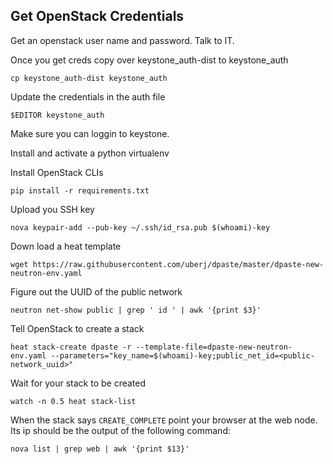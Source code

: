 Get OpenStack Credentials
------
Get an openstack user name and password. Talk to IT.

Once you get creds copy over keystone\_auth-dist to keystone\_auth

```
cp keystone_auth-dist keystone_auth
```

Update the credentials in the auth file

```
$EDITOR keystone_auth
```

Make sure you can loggin to keystone.

Install and activate a python virtualenv

Install OpenStack CLIs

```
pip install -r requirements.txt
```

Upload you SSH key

```
nova keypair-add --pub-key ~/.ssh/id_rsa.pub $(whoami)-key
```

Down load a heat template

```
wget https://raw.githubusercontent.com/uberj/dpaste/master/dpaste-new-neutron-env.yaml
```

Figure out the UUID of the public network

```
neutron net-show public | grep ' id ' | awk '{print $3}'
```

Tell OpenStack to create a stack

```
heat stack-create dpaste -r --template-file=dpaste-new-neutron-env.yaml --parameters="key_name=$(whoami)-key;public_net_id=<public-network_uuid>"
```

Wait for your stack to be created

```
watch -n 0.5 heat stack-list
```

When the stack says ``CREATE_COMPLETE`` point your browser at the web node. Its ip should be the output of the following command:
```
nova list | grep web | awk '{print $13}'
```

